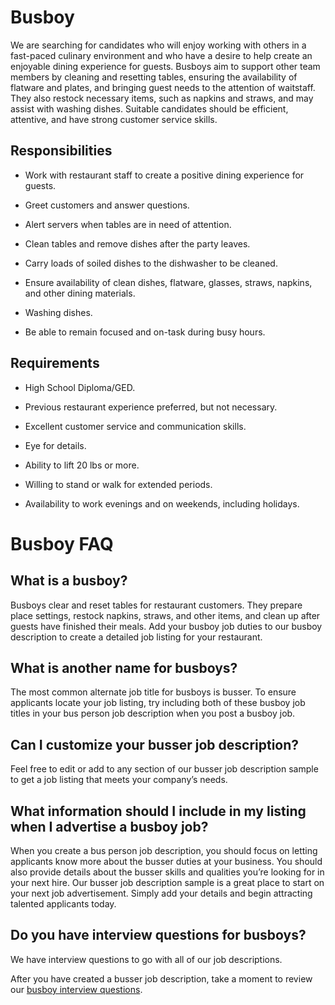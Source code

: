 # Busboy

We are searching for candidates who will enjoy working with others in a fast-paced culinary environment and who have a desire to help create an enjoyable dining experience for guests. Busboys aim to support other team members by cleaning and resetting tables, ensuring the availability of flatware and plates, and bringing guest needs to the attention of waitstaff. They also restock necessary items, such as napkins and straws, and may assist with washing dishes. Suitable candidates should be efficient, attentive, and have strong customer service skills.

## Responsibilities

* Work with restaurant staff to create a positive dining experience for guests.

* Greet customers and answer questions.

* Alert servers when tables are in need of attention.

* Clean tables and remove dishes after the party leaves.

* Carry loads of soiled dishes to the dishwasher to be cleaned.

* Ensure availability of clean dishes, flatware, glasses, straws, napkins, and other dining materials.

* Washing dishes.

* Be able to remain focused and on-task during busy hours.

## Requirements

* High School Diploma/GED.

* Previous restaurant experience preferred, but not necessary.

* Excellent customer service and communication skills.

* Eye for details.

* Ability to lift 20 lbs or more.

* Willing to stand or walk for extended periods.

* Availability to work evenings and on weekends, including holidays.
# Busboy FAQ

## What is a busboy?

Busboys clear and reset tables for restaurant customers. They prepare place settings, restock napkins, straws, and other items, and clean up after guests have finished their meals. Add your busboy job duties to our busboy description to create a detailed job listing for your restaurant.

## What is another name for busboys?

The most common alternate job title for busboys is busser. To ensure applicants locate your job listing, try including both of these busboy job titles in your bus person job description when you post a busboy job.

## Can I customize your busser job description?

Feel free to edit or add to any section of our busser job description sample to get a job listing that meets your company’s needs.

## What information should I include in my listing when I advertise a busboy job?

When you create a bus person job description, you should focus on letting applicants know more about the busser duties at your business. You should also provide details about the busser skills and qualities you’re looking for in your next hire. Our busser job description sample is a great place to start on your next job advertisement. Simply add your details and begin attracting talented applicants today.

## Do you have interview questions for busboys?

We have interview questions to go with all of our job descriptions.

After you have created a busser job description, take a moment to review our <a
href="https://www.betterteam.com/busboy-interview-questions">busboy interview questions</a>.

